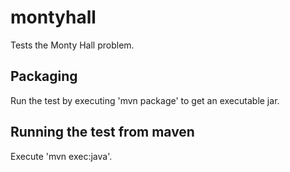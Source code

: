 montyhall
=========

Tests the Monty Hall problem.

Packaging
---------
Run the test by executing 'mvn package' to get an executable jar.

Running the test from maven
---------------------------
Execute 'mvn exec:java'.
